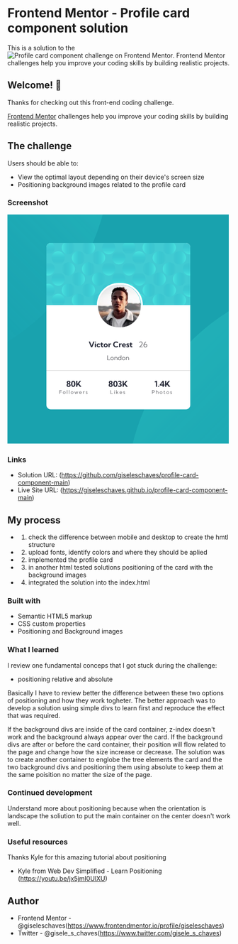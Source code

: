 # Frontend Mentor - Profile card component solution

This is a solution to the ![Profile card component challenge on Frontend Mentor](https://www.frontendmentor.io/challenges/profile-card-component-cfArpWshJ). Frontend Mentor challenges help you improve your coding skills by building realistic projects.

## Welcome! 👋

Thanks for checking out this front-end coding challenge.

[Frontend Mentor](https://www.frontendmentor.io) challenges help you improve your coding skills by building realistic projects.

## The challenge

Users should be able to:

- View the optimal layout depending on their device's screen size
- Positioning background images related to the profile card

### Screenshot

![Screenshot](./design/solution-screenshot.png)

### Links

- Solution URL: (https://github.com/giseleschaves/profile-card-component-main)
- Live Site URL: (https://giseleschaves.github.io/profile-card-component-main)

## My process

- 1. check the difference between mobile and desktop to create the hmtl structure
- 2. upload fonts, identify colors and where they should be aplied
- 2. implemented the profile card
- 3. in another html tested solutions positioning of the card with the background images
- 4. integrated the solution into the index.html

### Built with

- Semantic HTML5 markup
- CSS custom properties
- Positioning and Background images

### What I learned

I review one fundamental conceps that I got stuck during the challenge:

- positioning relative and absolute

Basically I have to review better the difference between these two options of positioning and how they work togheter. The better approach was to develop a solution using simple divs to learn first and reproduce the effect that was required.

If the background divs are inside of the card container, z-index doesn't work and the background always appear over the card.
If the background divs are after or before the card container, their position will flow related to the page and change how the size increase or decrease.
The solution was to create another container to englobe the tree elements the card and the two background divs and positioning them using absolute to keep them at the same poisition no matter the size of the page.

### Continued development

Understand more about positioning because when the orientation is landscape the soliution to put the main container on the center doesn't work well.

### Useful resources

Thanks Kyle for this amazing tutorial about positioning

- Kyle from Web Dev Simplified - Learn Positioning (https://youtu.be/jx5jmI0UlXU)

## Author

- Frontend Mentor - @giseleschaves(https://www.frontendmentor.io/profile/giseleschaves)
- Twitter - @gisele_s_chaves(https://www.twitter.com/gisele_s_chaves)
